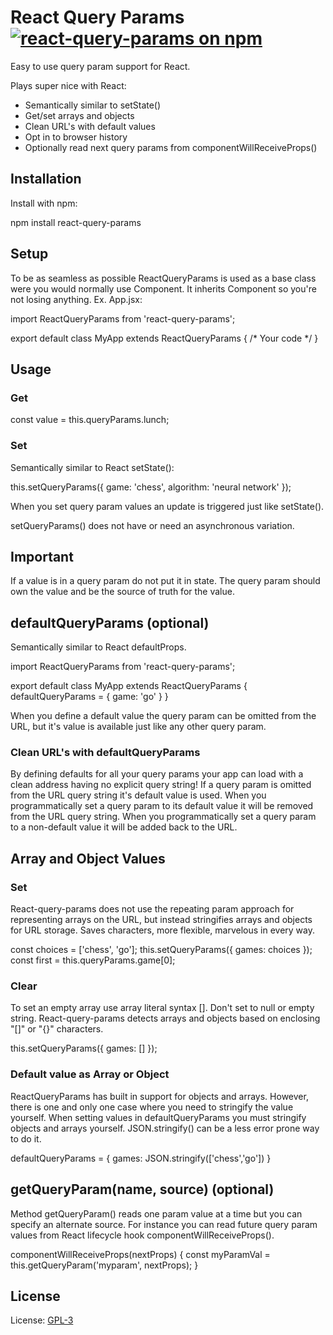# React Query Params [![react-query-params on npm](https://badge.fury.io/js/react-query-params.svg)](https://www.npmjs.com/package/react-query-params)

Easy to use query param support for React.

Plays super nice with React:

- Semantically similar to setState()
- Get/set arrays and objects
- Clean URL's with default values
- Opt in to browser history
- Optionally read next query params from componentWillReceiveProps()

## Installation

Install with npm:

  npm install react-query-params

## Setup

To be as seamless as possible ReactQueryParams is used as a base class were you would normally use Component.
It inherits Component so you're not losing anything.
Ex. App.jsx:

  import ReactQueryParams from 'react-query-params';

  export default class MyApp extends ReactQueryParams {
    /* Your code */
  }

## Usage

### Get

  const value = this.queryParams.lunch;

### Set

Semantically similar to React setState():

  this.setQueryParams({
    game: 'chess',
    algorithm: 'neural network'
  });

When you set query param values an update is triggered just like setState().

setQueryParams() does not have or need an asynchronous variation.

## Important

If a value is in a query param do not put it in state.
The query param should own the value and be the source of truth for the value.

## defaultQueryParams (optional)

Semantically similar to React defaultProps.

  import ReactQueryParams from 'react-query-params';

  export default class MyApp extends ReactQueryParams {
      defaultQueryParams = {
          game: 'go'
      }
  }

When you define a default value the query param can be omitted from the URL,
but it's value is available just like any other query param.

### Clean URL's with defaultQueryParams

By defining defaults for all your query params your app can load with a clean address having no explicit query string!
If a query param is omitted from the URL query string it's default value is used.
When you programmatically set a query param to its default value it will be removed from the URL query string.
When you programmatically set a query param to a non-default value it will be added back to the URL.

## Array and Object Values

### Set

React-query-params does not use the repeating param approach for representing arrays on the URL,
but instead stringifies arrays and objects for URL storage. Saves characters, more flexible, marvelous in every way.

  const choices = ['chess', 'go'];
  this.setQueryParams({ games: choices });
  const first = this.queryParams.game[0];

### Clear

To set an empty array use array literal syntax []. Don't set to null or empty string.
React-query-params detects arrays and objects based on enclosing "[]" or "{}" characters.

  this.setQueryParams({ games: [] });

### Default value as Array or Object

ReactQueryParams has built in support for objects and arrays.
However, there is one and only one case where you need to stringify the value yourself.
When setting values in defaultQueryParams you must stringify objects and arrays yourself.
JSON.stringify() can be a less error prone way to do it.

  defaultQueryParams = {
    games: JSON.stringify(['chess','go'])
  }

## getQueryParam(name, source) (optional)

Method getQueryParam() reads one param value at a time but you can specify an alternate source.
For instance you can read future query param values from React lifecycle hook componentWillReceiveProps().

  componentWillReceiveProps(nextProps) {
    const myParamVal = this.getQueryParam('myparam', nextProps);
  }

## License

License: [GPL-3](https://www.gnu.org/licenses/gpl-3.0.html)
